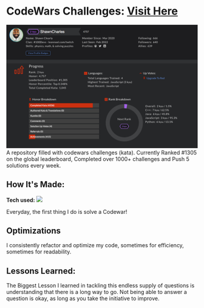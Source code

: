 # CodeWars Challenges: <a target="_blank" href="https://shawncharles.com/Codewars" >Visit Here</a> 

![alt tag](https://github.com/CharlesCreativeContent/CodeWars/blob/master/Screen%20Shot%202022-02-10%20at%202.54.15%20AM.png)
A repository filled with codewars challenges (kata). Currently Ranked #1305 on the global leaderboard, Completed over 1000+ challenges and Push 5 solutions every week.

## How It's Made:

**Tech used:** <img src="https://img.shields.io/static/v1?label=|&message=JAVASCRIPT&color=3c7f5d&style=plastic&logo=javascript"/>

Everyday, the first thing I do is solve a Codewar! 

## Optimizations

I consistently refactor and optimize my code, sometimes for efficiency, sometimes for readability. 

## Lessons Learned:

The Biggest Lesson I learned in tackling this endless supply of questions is understanding that there is a long way to go. Not being able to answer a question is okay, as long as you take the initiative to improve.
